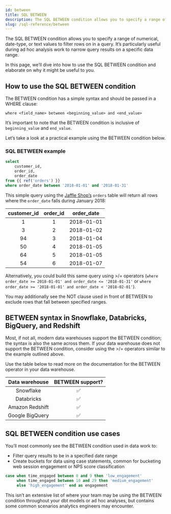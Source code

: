 ```yaml
---
id: between
title: SQL BETWEEN
description: The SQL BETWEEN condition allows you to specify a range of numerical, date-type, or text values to filter rows on in a query.
slug: /sql-reference/between
---
```


<head>
    <title>Working with the SQL BETWEEN operator</title>
</head>

The SQL BETWEEN condition allows you to specify a range of numerical, date-type, or text values to filter rows on in a query. It’s particularly useful during ad hoc analysis work to narrow query results on a specific data range.

In this page, we’ll dive into how to use the SQL BETWEEN condition and elaborate on why it might be useful to you.

## How to use the SQL BETWEEN condition

The BETWEEN condition has a simple syntax and should be passed in a WHERE clause:

`where <field_name> between <beginning_value> and <end_value>`

It’s important to note that the BETWEEN condition is inclusive of `beginning_value` and `end_value`.

Let’s take a look at a practical example using the BETWEEN condition  below.

### SQL BETWEEN example

```sql
select
    customer_id,
    order_id,
    order_date
from {{ ref('orders') }}
where order_date between '2018-01-01' and '2018-01-31'
```

This simple query using the [Jaffle Shop’s](https://github.com/dbt-labs/jaffle_shop) `orders` table  will return all rows where the `order_date` falls during January 2018:

| **customer_id** | **order_id** | **order_date** |
|:---:|:---:|:---:|
| 1 | 1 | 2018-01-01 |
| 3 | 2 | 2018-01-02 |
| 94 | 3 | 2018-01-04 |
| 50 | 4 | 2018-01-05 |
| 64 | 5 | 2018-01-05 |
| 54 | 6 | 2018-01-07 |

Alternatively, you could build this same query using >/= operators (`where order_date >= 2018-01-01' and order_date <= '2018-01-31'` or `where order_date >= '2018-01-01' and order_date < '2018-02-01'`).

You may additionally see the NOT clause used in front of BETWEEN to exclude rows that fall between specified ranges.

## BETWEEN syntax in Snowflake, Databricks, BigQuery, and Redshift

Most, if not all, modern data warehouses support the BETWEEN condition; the syntax is also the same across them. If your data warehouse does not support the BETWEEN condition, consider using the >/= operators similar to the example outlined above.

Use the table below to read more on the documentation for the BETWEEN operator in your data warehouse.

| **Data warehouse** | **BETWEEN support?** |
|:---:|:---:|
| Snowflake | ✅ |
| Databricks | ✅ |
| Amazon Redshift | ✅ |
| Google BigQuery | ✅ |

## SQL BETWEEN condition use cases

You’ll most commonly see the BETWEEN condition used in data work to:
- Filter query results to be in a specified date range
- Create buckets for data using case statements, common for bucketing web session engagement or NPS score classification

```sql
case when time_engaged between 0 and 9 then 'low_engagement'
     when time_engaged between 10 and 29 then 'medium_engagement'
     else 'high_engagement' end as engagement

```

This isn’t an extensive list of where your team may be using the BETWEEN condition throughout your dbt models or ad hoc analyses, but contains some common scenarios analytics engineers may encounter.